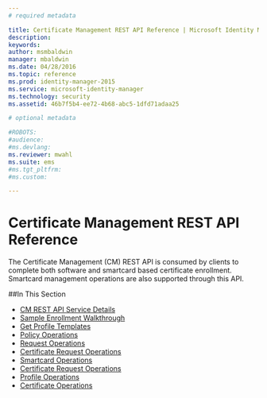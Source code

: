 ```yaml
---
# required metadata

title: Certificate Management REST API Reference | Microsoft Identity Manager
description:
keywords:
author: msmbaldwin
manager: mbaldwin
ms.date: 04/28/2016
ms.topic: reference
ms.prod: identity-manager-2015
ms.service: microsoft-identity-manager
ms.technology: security
ms.assetid: 46b7f5b4-ee72-4b68-abc5-1dfd71adaa25

# optional metadata

#ROBOTS:
#audience:
#ms.devlang:
ms.reviewer: mwahl
ms.suite: ems
#ms.tgt_pltfrm:
#ms.custom:

---
```


# Certificate Management REST API Reference
The Certificate Management (CM) REST API is consumed by clients to complete both software and smartcard based certificate enrollment. Smartcard management operations are also supported through this API.

##In This Section

- [CM REST API Service Details](certificate-management-rest-api-service-details.md)
- [Sample Enrollment Walkthrough](sample-enrollment-walkthrough.md)
- [Get Profile Templates](get-profile-templates.md)
- [Policy Operations](policy-operations.md)
- [Request Operations](request-operations.md)
- [Certificate Request Operations](certificate-request-operations.md)
- [Smartcard Operations](smartcard-operations.md)
- [Certificate Request Operations](certificate-request-operations.md)
- [Profile Operations](profile-operations.md)
- [Certificate Operations](certificate-operations.md)
